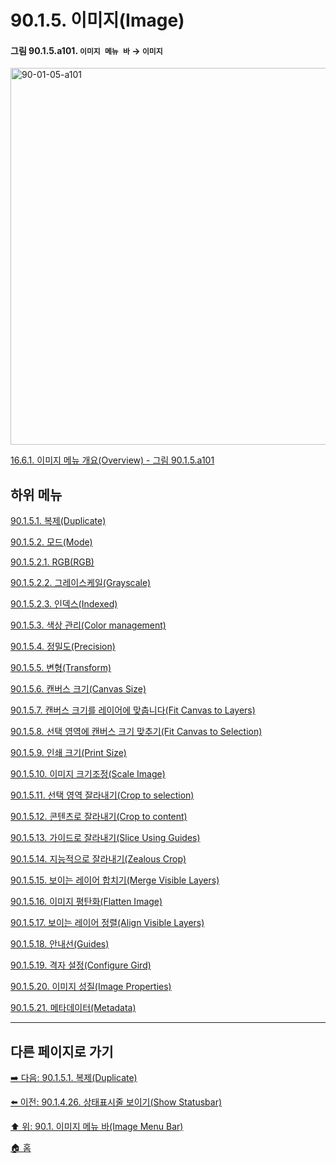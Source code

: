 # 90.1.5. 이미지(Image)

<a id="90-01-05-a101"></a>

#### 그림 90.1.5.a101. `이미지 메뉴 바` → `이미지`
<img width="977" height="603" alt="90-01-05-a101" src="https://github.com/user-atta
chments/assets/a86dc530-501d-42ea-89cf-3f52cdc40101" />

[16.6.1. 이미지 메뉴 개요(Overview) - 그림 90.1.5.a101](./16-06-01-overview.md#90-01-05-a101)

## 하위 메뉴

[90.1.5.1. 복제(Duplicate)](./90-01-05-01-duplicate.md)

[90.1.5.2. 모드(Mode)](./90-01-05-02-00-mode.md)

[90.1.5.2.1. RGB(RGB)](./90-01-05-02-01-rgb.md)

[90.1.5.2.2. 그레이스케일(Grayscale)](./90-01-05-02-02-grayscale.md)

[90.1.5.2.3. 인덱스(Indexed)](./90-01-05-02-03-indexed.md)

[90.1.5.3. 색상 관리(Color management)](./90-01-05-03-color_management.md)

[90.1.5.4. 정밀도(Precision)](./90-01-05-04-precision.md)

[90.1.5.5. 변형(Transform)](./90-01-05-05-00-transform.md)

[90.1.5.6. 캔버스 크기(Canvas Size)](./90-01-05-06-canvas_size.md)

[90.1.5.7. 캔버스 크기를 레이어에 맞춥니다(Fit Canvas to Layers)](./90-01-05-07-fit_canvas_to_layers.md)

[90.1.5.8. 선택 영역에 캔버스 크기 맞추기(Fit Canvas to Selection)](./90-01-05-08-fit_canvas_to_selection.md)

[90.1.5.9. 인쇄 크기(Print Size)](./90-01-05-09-print_size.md)

[90.1.5.10. 이미지 크기조정(Scale Image)](./90-01-05-10-scale_image.md)

[90.1.5.11. 선택 영역 잘라내기(Crop to selection)](./90-01-05-11-crop_to_selection.md)

[90.1.5.12. 콘텐츠로 잘라내기(Crop to content)](./90-01-05-12-crop_to_content.md)

[90.1.5.13. 가이드로 잘라내기(Slice Using Guides)](./90-01-05-13-slice_using_guides.md)

[90.1.5.14. 지능적으로 잘라내기(Zealous Crop)](./90-01-05-14-zealous_crop.md)

[90.1.5.15. 보이는 레이어 합치기(Merge Visible Layers)](./90-01-05-15-merge_visible_layers.md)

[90.1.5.16. 이미지 평탄화(Flatten Image)](./90-01-05-16-flatten_image.md)

[90.1.5.17. 보이는 레이어 정렬(Align Visible Layers)](./90-01-05-17-align_visible_layers.md)

[90.1.5.18. 안내선(Guides)](./90-01-05-18-guides.md)

[90.1.5.19. 격자 설정(Configure Gird)](./90-01-05-19-configure_grid.md)

[90.1.5.20. 이미지 성질(Image Properties)](./90-01-05-20-image_properties.md)

[90.1.5.21. 메타데이터(Metadata)](./90-01-05-21-metadata.md)

***

## 다른 페이지로 가기

[➡️ 다음: 90.1.5.1. 복제(Duplicate)](./90-01-05-02-00-mode.md)

[⬅️ 이전: 90.1.4.26. 상태표시줄 보이기(Show Statusbar)](./90-01-04-26-show_statusbar.md)

[⬆️ 위: 90.1. 이미지 메뉴 바(Image Menu Bar)](./90-01-00-image-menu-bar.md)

[🏠 홈](./00-home.md)
